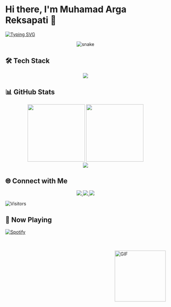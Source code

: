 # Hi there, I'm Muhamad Arga Reksapati 👋

[![Typing SVG](https://readme-typing-svg.demolab.com?font=Fira+Code&pause=1000&color=00F728&width=435&lines=Full+Stack+Developer;Open+Source+Contributor;Tech+Enthusiast)](https://git.io/typing-svg)

<div align="center">
  <img src="https://github.com/yourusername/yourusername/raw/output/github-contribution-grid-snake.svg" alt="snake" />
</div>

## 🛠 Tech Stack

<p align="center">
  <img src="https://skillicons.dev/icons?i=js,ts,nodejs,react,nextjs,py,django,aws,docker,postgres,mongodb,redis,git,github,linux&perline=7" />
</p>

## 📊 GitHub Stats

<div align="center">
  <img height="180em" src="https://github-readme-stats.vercel.app/api?username=yourusername&show_icons=true&theme=dark&include_all_commits=true&count_private=true&hide_border=true"/>
  <img height="180em" src="https://github-readme-stats.vercel.app/api/top-langs/?username=yourusername&layout=compact&langs_count=8&theme=dark&hide_border=true"/>
</div>

<div align="center">
  <img src="https://github-readme-streak-stats.herokuapp.com?user=yourusername&theme=dark&hide_border=true&date_format=M%20j%5B%2C%20Y%5D" />
</div>

## 🌐 Connect with Me

<p align="center">
  <a href="https://linkedin.com/in/muhamadargareksapati">
    <img src="https://img.shields.io/badge/LinkedIn-0077B5?style=for-the-badge&logo=linkedin&logoColor=white" />
  </a>
  <a href="m.argareksapati21@gmail.com">
    <img src="https://img.shields.io/badge/Gmail-D14836?style=for-the-badge&logo=gmail&logoColor=white" />
  </a>
  <a href="https://twitter.com/yourusername">
    <img src="https://img.shields.io/badge/Twitter-1DA1F2?style=for-the-badge&logo=twitter&logoColor=white" />
  </a>
</p>

![Visitors](https://visitor-badge.laobi.icu/badge?page_id=yourusername.yourusername)

## 🎵 Now Playing

[![Spotify](https://spotify-github-profile.vercel.app/api/view?uid=yourspotifyid&cover_image=true&theme=novatorem)](https://spotify-github-profile.vercel.app/api/view?uid=yourspotifyid&redirect=true)

<div style="margin-top:50px">
  <img align="right" alt="GIF" height="160px" src="https://media.giphy.com/media/3o7abKhOpu0NwenH3O/giphy.gif" />
</div>
